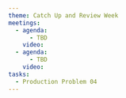 ```yaml
---
theme: Catch Up and Review Week
meetings:
  - agenda:
      - TBD
    video:
  - agenda:
      - TBD
    video:
tasks:
  - Production Problem 04
---
```

